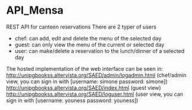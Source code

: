 # API_Mensa
REST API for canteen reservations
There are 2 typer of users
- chef: can add, edit and delete the menu of the selected day
- guest: can only view the menu of the current or selected day
- user: can make/delete a reservation to the lunch/dinner of a selected day

The hosted implementation of the web interface can be seen in:
  http://unipgbookss.altervista.org/SAED/admin/logadmin.html (chef/admin view, you can sign in with [username: simone password: simone])
  http://unipgbookss.altervista.org/SAED/index.html (guest view)
  http://unipgbookss.altervista.org/SAED/loguser.html (user view, you can sign in  with [username: youness password: youness])

